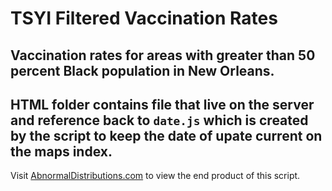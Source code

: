 # TSYI Filtered Vaccination Rates
Vaccination rates for areas with greater than 50 percent Black population in New Orleans.
-----
HTML folder contains file that live on the server and reference back to <code>date.js</code> which is created by the script to keep the date of upate current on the maps index.
-----
Visit <a href="https://abnormaldistributions.com/tsyi/vac_rates/map_index.html">AbnormalDistributions.com</a> to view the end product of this script.
